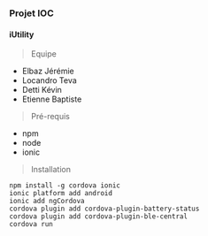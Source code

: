 ### Projet IOC
#### iUtility

>Equipe 

- Elbaz Jérémie
- Locandro Teva
- Detti Kévin
- Etienne Baptiste

> Pré-requis

- npm
- node
- ionic

> Installation

```
npm install -g cordova ionic
ionic platform add android
ionic add ngCordova
cordova plugin add cordova-plugin-battery-status
cordova plugin add cordova-plugin-ble-central
cordova run
```

